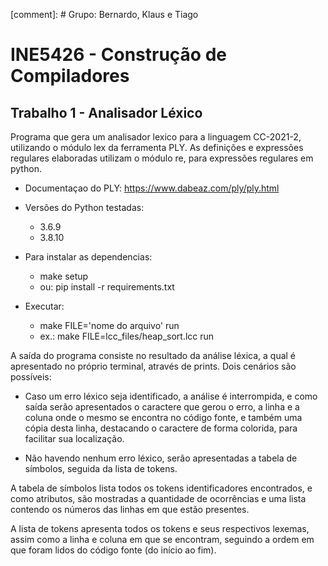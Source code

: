 [comment]: # Grupo: Bernardo, Klaus e Tiago

# INE5426 - Construção de Compiladores

## Trabalho 1 - Analisador Léxico

Programa que gera um analisador lexico para a linguagem CC-2021-2, utilizando o módulo lex da ferramenta PLY. As definições e expressões regulares elaboradas utilizam o módulo re, para expressões regulares em python.

- Documentaçao do PLY: https://www.dabeaz.com/ply/ply.html

- Versões do Python testadas:
    - 3.6.9
    - 3.8.10 

- Para instalar as dependencias:
    - make setup
    - ou: pip install -r requirements.txt

- Executar:
    - make FILE='nome do arquivo' run
    - ex.: make FILE=lcc_files/heap_sort.lcc run 

A saída do programa consiste no resultado da análise léxica, a qual é apresentado no próprio terminal, através de prints. Dois cenários são possíveis:

- Caso um erro léxico seja identificado, a análise é interrompida, e como saída serão apresentados o    caractere que gerou o erro, a linha e a coluna onde o mesmo se encontra no código fonte, e também uma cópia desta linha, destacando o caractere de forma colorida, para facilitar sua localização.

- Não havendo nenhum erro léxico, serão apresentadas a tabela de símbolos, seguida da lista de tokens.

A tabela de símbolos lista todos os tokens identificadores encontrados, e como atributos, são mostradas a quantidade de ocorrências e uma lista contendo os números das linhas em que estão presentes.

A lista de tokens apresenta todos os tokens e seus respectivos lexemas, assim como a linha e coluna em que se encontram, seguindo a ordem em que foram lidos do código fonte (do início ao fim). 
